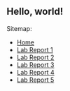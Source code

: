 Hello, world!
---
Sitemap:
- [Home](/) 
- [Lab Report 1](/cse15l-lab-reports/lab-report-1-week-2.html)
- [Lab Report 2](/cse15l-lab-reports/lab-report-2-week-4.html)
- [Lab Report 3](/cse15l-lab-reports/lab-report-3-week-6.html)
- [Lab Report 4](/cse15l-lab-reports/lab-report-4-week-8.html)
- [Lab Report 5](/cse15l-lab-reports/lab-report-5-week-10.html)
